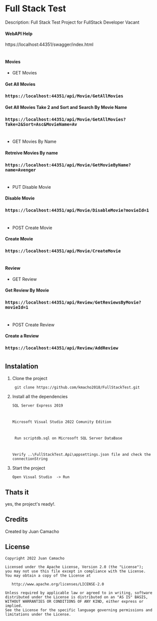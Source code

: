 # Full Stack Test

Description: Full Stack Test Project for FullStack Developer Vacant

#### WebAPI Help
https://localhost:44351/swagger/index.html
#
#

#### Movies
* GET Movies
#### Get All Movies
### ``` https://localhost:44351/api/Movie/GetAllMovies ```
#### Get All Movies Take 2 and Sort and Search By Movie Name
### ``` https://localhost:44351/api/Movie/GetAllMovies?Take=2&Sort=Asc&MovieName=Av ```
#
* GET Movies By Name
#### Retreive Movies By name
### ``` https://localhost:44351/api/Movie/GetMovieByName?name=Avenger ```
#
* PUT Disable Movie
#### Disable Movie
### ``` https://localhost:44351/api/Movie/DisableMovie?movieId=1 ```
#
* POST Create Movie
#### Create Movie
### ``` https://localhost:44351/api/Movie/CreateMovie ```
#

#### Review
* GET Review
#### Get Review By Movie
### ``` https://localhost:44351/api/Review/GetReviewsByMovie?movieId=1 ```
#
* POST Create Review
#### Create a Review
### ``` https://localhost:44351/api/Review/AddReview ```
#

## Instalation

1. Clone the project

	``` git clone https://github.com/kmacho2018/FullStackTest.git```

2. Install all the dependencies

	``` SQL Server Express 2019 ```
	#
	``` Microsoft Visual Studio 2022 Comunity Edition ```
	#
	``` Run scriptdb.sql on Microsoft SQL Server DataBase```
	#
	``` Verify ..\FullStackTest.Api\appsettings.json file and check the connectionString ```


3. Start the project

	```Open Visual Studio  -> Run```

## Thats it

yes, the project's ready!.

## Credits
Created by Juan Camacho  

## License

	Copyright 2022 Juan Camacho
	
	Licensed under the Apache License, Version 2.0 (the "License");
	you may not use this file except in compliance with the License.
	You may obtain a copy of the License at
	
	   http://www.apache.org/licenses/LICENSE-2.0
	
	Unless required by applicable law or agreed to in writing, software
	distributed under the License is distributed on an "AS IS" BASIS,
	WITHOUT WARRANTIES OR CONDITIONS OF ANY KIND, either express or implied.
	See the License for the specific language governing permissions and
	limitations under the License.